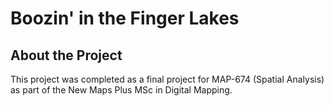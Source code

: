 # Boozin' in the Finger Lakes

## About the Project

This project was completed as a final project for MAP-674 (Spatial Analysis) as part of the New Maps Plus MSc in Digital Mapping.